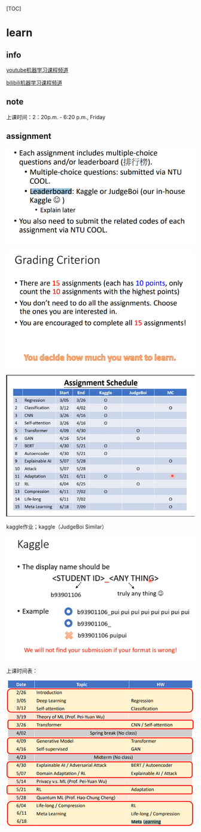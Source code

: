 [TOC]

# learn



## info

[youtube机器学习课程频道](https://www.youtube.com/c/HungyiLeeNTU)

[bilibili机器学习课程频道](https://www.bilibili.com/video/BV1Wv411h7kN)



## note

上课时间：2：20p.m. - 6:20 p.m., Friday

## assignment

![image-20210308092646485](images/image-20210308092646485.png)

![image-20210308092709988](images/image-20210308092709988.png)



![image-20210306204916335](images/image-20210306204916335.png)



kaggle作业；kaggle（JudgeBoi Similar）

![image-20210306205314388](images/image-20210306205314388.png)



上课时间表：

![image-20210308092811518](images/image-20210308092811518.png)



